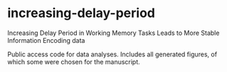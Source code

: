 # increasing-delay-period
Increasing Delay Period in Working Memory Tasks Leads to More Stable Information Encoding data

Public access code for data analyses. Includes all generated figures, of which some were chosen for the manuscript.
